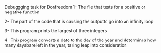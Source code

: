 Debuggging task for Donfreedom
1- The file that tests for a positive or negative function

2- The part of the code that is causing the outputto go into an infinity loop

3- This program prints the largest of three integers

4- This program converts a date to the day of the year and determines how many daysbare left in the year, taking leap into consideration
